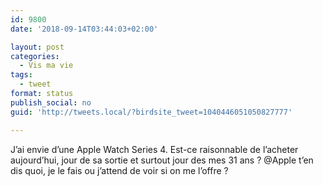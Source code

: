 ```yaml
---
id: 9800
date: '2018-09-14T03:44:03+02:00'

layout: post
categories:
  - Vis ma vie
tags:
  - tweet
format: status
publish_social: no
guid: 'http://tweets.local/?birdsite_tweet=1040446051050827777'

---
```


J’ai envie d’une Apple Watch Series 4. Est-ce raisonnable de l’acheter aujourd’hui, jour de sa sortie et surtout jour des mes 31 ans ? @Apple t’en dis quoi, je le fais ou j’attend de voir si on me l’offre ?